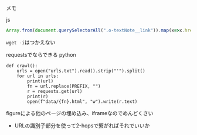 
メモ

js

```javascript
Array.from(document.querySelectorAll(".o-textNote__link")).map(x=>x.href).join(" ")
```


`wget -i`はつかえない

requestsでならできる
python

```
def crawl():
    urls = open("urls.txt").read().strip("'").split()
    for url in urls:
        print(url)
        fn = url.replace(PREFIX, "")
        r = requests.get(url)
        print(r)
        open(f"data/{fn}.html", "w").write(r.text)
```


figureによる他のページの埋め込み、iframeなのでめんどくさい
- URLの識別子部分を使って2-hopsで繋がればそれでいいか
